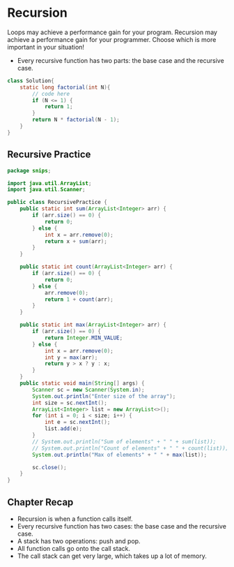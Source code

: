 # Recursion

Loops may achieve a performance gain for your program. Recursion may achieve a performance gain for your programmer. Choose which is more important in your situation!

* Every recursive function has two parts: the base case and the recursive case.

```java
class Solution{
    static long factorial(int N){
        // code here
        if (N <= 1) {
            return 1;
        }
        return N * factorial(N - 1);
    }
}
```

## Recursive Practice
```java
package snips;

import java.util.ArrayList;
import java.util.Scanner;

public class RecursivePractice {
    public static int sum(ArrayList<Integer> arr) {
        if (arr.size() == 0) {
            return 0;
        } else {
            int x = arr.remove(0);
            return x + sum(arr);
        }
    } 

    public static int count(ArrayList<Integer> arr) {
        if (arr.size() == 0) {
            return 0;
        } else {
            arr.remove(0);
            return 1 + count(arr);
        }
    }

    public static int max(ArrayList<Integer> arr) {
        if (arr.size() == 0) {
            return Integer.MIN_VALUE;
        } else {
            int x = arr.remove(0);
            int y = max(arr);
            return y > x ? y : x;
        }
    }
    public static void main(String[] args) {
        Scanner sc = new Scanner(System.in);
        System.out.println("Enter size of the array");
        int size = sc.nextInt();
        ArrayList<Integer> list = new ArrayList<>();
        for (int i = 0; i < size; i++) {
            int e = sc.nextInt();
            list.add(e);
        }
        // System.out.println("Sum of elements" + " " + sum(list));
        // System.out.println("Count of elements" + " " + count(list));
        System.out.println("Max of elements" + " " + max(list));

        sc.close();
    }
}
```

## Chapter Recap
* Recursion is when a function calls itself.
* Every recursive function has two cases: the base case and the recursive case.
* A stack has two operations: push and pop.
* All function calls go onto the call stack.
* The call stack can get very large, which takes up a lot of memory.
